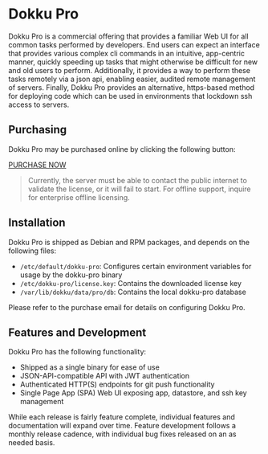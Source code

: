 # Dokku Pro

Dokku Pro is a commercial offering that provides a familiar Web UI for all common tasks performed by developers. End users can expect an interface that provides various complex cli commands in an intuitive, app-centric manner, quickly speeding up tasks that might otherwise be difficult for new and old users to perform. Additionally, it provides a way to perform these tasks remotely via a json api, enabling easier, audited remote management of servers. Finally, Dokku Pro provides an alternative, https-based method for deploying code which can be used in environments that lockdown ssh access to servers.

## Purchasing

Dokku Pro may be purchased online by clicking the following button:

<a data-dpd-type="button" data-text="PURCHASE NOW" data-variant="price-right" data-button-size="dpd-large" data-bg-color="469d3d" data-bg-color-hover="5cc052" data-text-color="ffffff" data-pr-bg-color="ffffff" data-pr-color="000000" data-lightbox="1" href="https://dokku.dpdcart.com/cart/add?product_id=217344&amp;method_id=236878">PURCHASE NOW</a>
<script src="https://dokku.dpdcart.com/dpd.js"></script>

> Currently, the server must be able to contact the public internet to validate the license, or it will fail to start. For offline support, inquire for enterprise offline licensing.

## Installation

Dokku Pro is shipped as Debian and RPM packages, and depends on the following files:

- `/etc/default/dokku-pro`: Configures certain environment variables for usage by the dokku-pro binary
- `/etc/dokku-pro/license.key`: Contains the downloaded license key
- `/var/lib/dokku/data/pro/db`: Contains the local dokku-pro database

Please refer to the purchase email for details on configuring Dokku Pro.

## Features and Development

Dokku Pro has the following functionality:

- Shipped as a single binary for ease of use
- JSON-API-compatible API with JWT authentication
- Authenticated HTTP(S) endpoints for git push functionality
- Single Page App (SPA) Web UI exposing app, datastore, and ssh key management

While each release is fairly feature complete, individual features and documentation will expand over time. Feature development follows a monthly release cadence, with individual bug fixes released on an as needed basis. 
